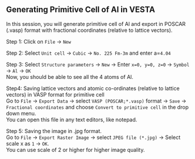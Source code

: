 ## Generating Primitive Cell of Al in VESTA
In this session, you will generate primitive cell of Al and export in POSCAR (.vasp) format with fractional coordinates (relative
to lattice vectors).

Step 1: Click on `File` -> `New`

Step 2: Select `Unit cell` -> `Cubic` -> `No. 225 Fm-3m` and enter a=`4.04`

Step 3: Select `Structure parameters` -> `New` -> Enter `x=0, y=0, z=0`  -> `Symbol` -> `Al` -> `OK` <br>
Now, you should be able to see all the 4 atoms of Al.

Step4: Saving lattice vectors and atomic co-ordinates (relative to lattice vectors) in VASP format for primitive cell <br>
Go to `File` -> `Export Data` -> select `VASP (POSCAR;*.vasp)` format -> `Save` -> `Fractional coordinates` and choose `Convert to primitive cell` in the drop down menu. <br>
You can open this file in any text editors, like notepad.

Step 5: Saving the image in .jpg format. <br>
Go to `File` -> `Export Raster Image` -> select `JPEG file (*.jpg)` -> Select scale x as `1` -> `OK`. <br>
You can use scale of 2 or higher for higher image quality.
